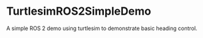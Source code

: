 # TurtlesimROS2SimpleDemo
A simple ROS 2 demo using turtlesim to demonstrate basic heading control.
